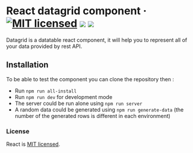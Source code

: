# React datagrid component · [![MIT licensed](https://img.shields.io/badge/license-MIT-blue.svg)](https://raw.githubusercontent.com/hyperium/hyper/master/LICENSE) ![](https://img.shields.io/travis/chrifmarwen/datagrid/master.svg?label=master) ![](https://img.shields.io/travis/chrifmarwen/datagrid/dev.svg?label=dev)

Datagrid is a datatable react component, it will help you to represent all of your data provided by rest API.

## Installation

To be able to test the component you can clone the repository then :

* Run `npm run all-install`
* Run `npm run dev` for development mode
* The server could be run alone using `npm run server`
* A random data could be generated using `npm run generate-data` (the number of the generated rows is different in each environment)

### License

React is [MIT licensed](./LICENSE).
